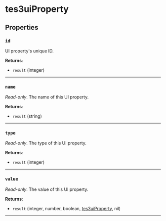 <!---
	This file is autogenerated. Do not edit this file manually. Your changes will be ignored.
	More information: https://github.com/MWSE/MWSE/tree/master/docs
-->

# tes3uiProperty



## Properties

### `id`

UI property's unique ID.

**Returns**:

* `result` (integer)

***

### `name`

*Read-only*. The name of this UI property.

**Returns**:

* `result` (string)

***

### `type`

*Read-only*. The type of this UI property.

**Returns**:

* `result` (integer)

***

### `value`

*Read-only*. The value of this UI property.

**Returns**:

* `result` (integer, number, boolean, [tes3uiProperty](../../types/tes3uiProperty), nil)

***

